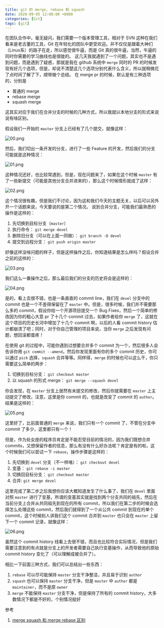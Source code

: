```yaml
---
title: git 的 merge, rebase 和 squash
date: 2020-09-05 12:00:00 +0800
categories: [Git]
tags: [git]
---
```


在团队合作中，毫无疑问，我们需要一个版本管理工具，相对于 SVN 这种在我们看来是老古董的工具，Git 在年轻化的团队中更受欢迎。并不仅仅是跟着大神们（Linux系）的路子在走，所以感觉很牛逼，而是 Git 真的很牛逼，当然，牛逼的同时你需要的学习曲线也是很陡的。
这几天我就遇到了一个问题，其实也不是遇到问题，而是遇到了疑惑，那就是我在 github 系统中 `merge` 同时的 PR 的时候发现有好几个选项，但是，却说不清楚这几个选项分别代表什么含义，所以就稍微花了点时间了解了下，顺带做个总结。
在 merge pr 的时候，默认是有三种选项的，分别是

- 普通的 merge
- rebase merge
- squash merge

这其实对应于我们在合并分支的时候的几种方式，所以我就以本地分支的形式来说说有啥区别。

假设我们一开始的 `master` 分支上已经有了几个提交，就像这样：

![00.png](../../../../image/2020-09-05-merge-rebase-squash/00.png)

然后，我们切出一条开发的分支，进行了一些 Feature 的开发，然后我们的分支可能就是这种情况：

![01.png](../../../../image/2020-09-05-merge-rebase-squash/01.png)

这种情况还好，也比较常遇到，但是，现在问题来了，如果在这个时候 `master` 有了一些新提交（可能是其他分支合并进来的），那么这个时候情形就成了这样：

![02.png](../../../../image/2020-09-05-merge-rebase-squash/02.png)

这个情况很有趣，但是我们不讨论，因为这和我们今天的主题无关，以后可以另外开一个话题来说，今天要说的是第二个情况。
说到合并分支，可能我们最熟悉的操作是这样的：

1. 先切换到目标分支（`master`）
2. 执行命令： `git merge devel`
3. 删除旧分支（可以在上面一同做）： `git branch -D devel`
4. 提交到远程分支： `git push origin master`

好像这样没啥问题的样子，但是这样操作之后，你知道结果是怎么样吗？假设合并之前的这样的：

![03.png](../../../../image/2020-09-05-merge-rebase-squash/03.png)

我们这么一番操作之后，那么最后我们的分支的历史将会是这样的：

![04.png](../../../../image/2020-09-05-merge-rebase-squash/04.png)

是的，看上去很不错，也是一条直直的 commit line，我们在 `devel` 分支中的 commit 也是一个不差得保留在了 `master` 中。但是，很多时候，我们并不需要那么多的 commit，假设你给一个开源项目提交一个 Bug Fixes，然后一个简单的修改因为你的粗心大意 pr 了十几个 commit 过去，如果作者给你 `merge` 了，这就在这个项目的历史长河中增加了十几个 commit 啊，以后的人看 commit history 估计都崩溃了吧；同时，对于你自己管理的项目来说，当你 `merge` 之后发现有问题，想回滚都蛋疼！

在使用 git 的过程中，可能你遇到过想要合并多个 commit 为一个，然后很多人会告诉你用 `git commit --amend`，然后你发现里面有你的多个 commit 历史，你可以通过 `pick` 选择，`squash` 合并等等。同样得，`merge` 的时候也可以这么干，你只需要这么简单的两步：

1. 切换到目标分支： `git checkout master`
2. 以 squash 的形式 merge： `git merge --squash devel`

你会发现，在 `master` 分支上居然有未提交的修改，然后你就需要在 `master` 上主动提交了修改，注意，这里是你 commit 的，也就是改变了 commit 的 `author`。结果是这样的：

![05.png](../../../../image/2020-09-05-merge-rebase-squash/05.png)

这里好了，比前面普通的 `merge` 来说，我们只有一个 commit 了，不管在分支中 commit 了多少，这里都只有一个！

但是，作为处女座的程序员肯定是不能忍受目前的情况的，因为我们既想合并 commits，又想保留作者的信息，那么有没有什么好办法呢？肯定是有的啦，这个时候我们可以尝试一下 `rebase`，操作步骤是这样的：

1. 先切换到 `devel` 分支（不一样咯）： `git checkout devel`
2. 变基： `git rebase -i master`
3. 切换回目标分支： `git checkout master`
4. 合并: `git merge devel`

这里完成了第二步之后我想你应该大概知道发生了什么事了，我们在 `devel` 里面对照 `master` 进行了变基，所谓的变基其实就是找到两个分支共同的祖先，然后在当前分支上合并从共同祖先到现在的所有 commit，所以我们在第二步的时候会选择怎么处理这些 commit，然后我们就得到了一个从公共 commit 到现在的单个 commit，这个时候别人讲我们这个 commit 合并到 `master` 也只会在 `master` 上留下一个 commit 记录，就像这样：

![06.png](../../../../image/2020-09-05-merge-rebase-squash/06.png)

虽然这个 commit history 线看上去很不错，而且也比较符合实际情况，但是我们需要注意到的有点就是分支上的开发者需要自己执行变基操作，从而导致他的原始 commit history 变化了（可以理解成被合并了）。

相比一下前面三种方式，我们可以总结出一些东西：
1. `rebase` 可以尽可能保持 `master` 分支干净整洁，并且易于识别 `author`
2. `squash` 也可以保持 `master` 分支干净，但是 `master` 中 `author` 都是 `maintainer`，而不是原 `owner`
3. `merge` 不能保持 `master` 分支干净，但是保持了所有的 commit history，大多数情况下都是不好的，个别情况挺好

参考
1. [merge squash 和 merge rebase 区别](https://liqiang.io/post/difference-between-merge-squash-and-rebase)